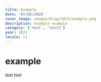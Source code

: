 ```yaml
---
title: Example
date: '07/06/2020'
cover_image: images/blog/2022/example.png
description: example example
category: ['test', 'test2']
year: 2021
locale: it
---
```


# example

test test
